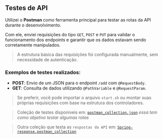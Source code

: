 ## Testes de API

Utilizei o **Postman** como ferramenta principal para testar as rotas da API durante o desenvolvimento.

Com ele, enviei requisições do tipo `GET`, `POST` e `PUT` para validar o funcionamento dos endpoints e garantir que os dados estavam sendo corretamente manipulados.

> A estrutura básica das requisições foi configurada manualmente, sem necessidade de autenticação.

### Exemplos de testes realizados:

- **POST**: Envio de um JSON para o endpoint `/add` com `@RequestBody`.
- **GET**: Consulta de dados utilizando `@PathVariable` e `@RequestParam`.

> Se preferir, você pode importar o arquivo `start.sh` ou montar suas próprias requisições com base na estrutura dos controladores.

> Coleção de testes disponíveis em: [`postman_collection.json`](../demo/demo/Postman-export/Spring-boot-estudo.postman_collection.json) *essa tem como objetivo testar algumas rotas*

> Outra coleção que testa as `respostas da API` em: [`Spring-response.postman_collection`](../demo/demo/Postman-export/Spring-response.postman_collection.json)
